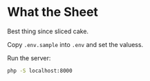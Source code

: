 # What the Sheet
Best thing since sliced cake.

Copy `.env.sample` into `.env` and set the valuess.

Run the server:
```bash
php -S localhost:8000
```
